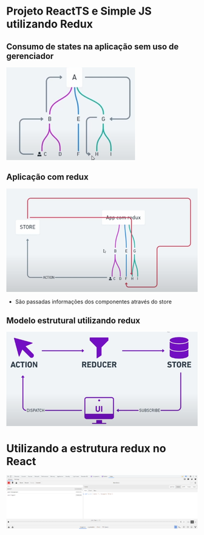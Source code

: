 # Projeto ReactTS e Simple JS utilizando Redux 

## Consumo de states na aplicação sem uso de gerenciador

![Alt text](redux-js/assets/modelo-1.png "Title")

## Aplicação com redux

![Alt text](redux-js/assets/modelo-2.png "Title")

* São passadas informações dos componentes através do store 

## Modelo estrutural utilizando redux
![Alt text](redux-js/assets/modelo-3.png "Title")

# Utilizando a estrutura redux no React

![Alt text](redux-js/assets/modelo-4.png "Title")


